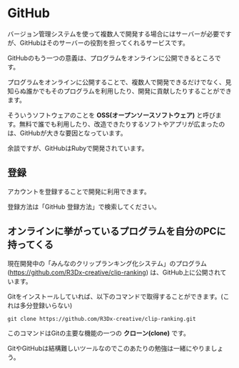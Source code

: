 # GitHub

バージョン管理システムを使って複数人で開発する場合にはサーバーが必要ですが、GitHubはそのサーバーの役割を担ってくれるサービスです。

GitHubのもう一つの意義は、プログラムをオンラインに公開できるところです。

プログラムをオンラインに公開することで、複数人で開発できるだけでなく、見知らぬ誰かでもそのプログラムを利用したり、開発に貢献したりすることができます。

そういうソフトウェアのことを **OSS(オープンソースソフトウェア)** と呼びます。無料で誰でも利用したり、改造できたりするソフトやアプリが広まったのは、GitHubが大きな要因となっています。

余談ですが、GitHubはRubyで開発されています。

## 登録

アカウントを登録することで開発に利用できます。

登録方法は「GitHub 登録方法」で検索してください。

## オンラインに挙がっているプログラムを自分のPCに持ってくる

現在開発中の「みんなのクリップランキング化システム」のプログラム(https://github.com/R3Dx-creative/clip-ranking) は、GitHub上に公開されています。

Gitをインストールしていれば、以下のコマンドで取得することができます。(これは多分登録いらない)

```
git clone https://github.com/R3Dx-creative/clip-ranking.git
```

このコマンドはGitの主要な機能の一つの **クローン(clone)** です。

GitやGitHubは結構難しいツールなのでこのあたりの勉強は一緒にやりましょう。

